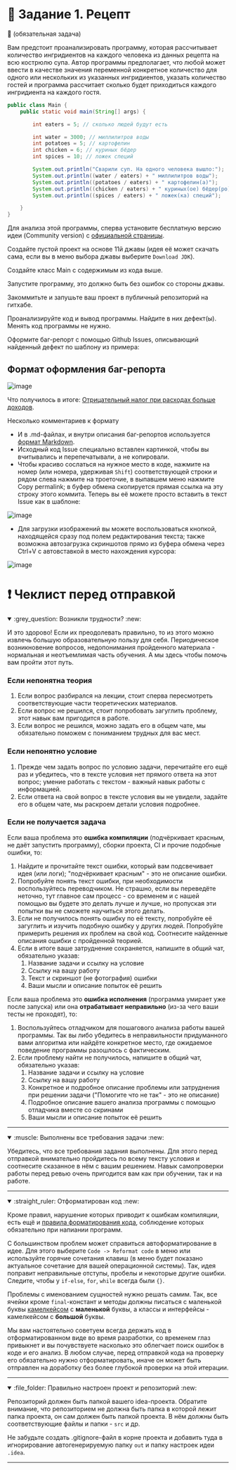 # :red_circle: Задание 1. Рецепт 

:red_circle: (обязательная задача)

Вам предстоит проанализировать программу, которая рассчитывает количество ингридиентов на каждого человека из данных рецепта на всю кострюлю супа. Автор программы предполагает, что любой может ввести в качестве значения переменной конкретное количество для одного или нескольких из указанных ингридиентов, указать количество гостей и программа рассчитает сколько будет приходиться каждого ингридиента на каждого гостя.

```java
public class Main {
    public static void main(String[] args) {

        int eaters = 5; // сколько людей будут есть

        int water = 3000; // миллилитров воды
        int potatoes = 5; // картофелин
        int chicken = 6; // куриных бёдер
        int spices = 10; // ложек специй

        System.out.println("Сварили суп. На одного человека вышло:");
        System.out.println((water / eaters) + " миллилитров воды");
        System.out.println((potatoes / eaters) + " картофелин(а)");
        System.out.println((chicken / eaters) + " куриных(ое) бёдер(ро)");
        System.out.println((spices / eaters) + " ложек(ка) специй");

    }
}
```

Для анализа этой программы, сперва установите бесплатную версию идеи (Community version) с [официальной страницы](https://www.jetbrains.com/idea/download).

Создайте пустой проект на основе 11й джавы (идея её может скачать сама, если вы в меню выбора джавы выберите `Download JDK`).

Создайте класс Main с содержимым из кода выше.

Запустите программу, это должно быть без ошибок со стороны джавы.

Закоммитьте и запушьте ваш проект в публичный репозиторий на гитхабе.

Проанализируйте код и вывод программы. Найдите в них дефект(ы). Менять код программы не нужно.

Оформите баг-репорт с помощью Github Issues, описывающий найденный дефект по шаблону из примера:

## Формат оформления баг-репорта
![image](https://user-images.githubusercontent.com/53707586/145558346-22631529-597a-4332-951f-ec1cf550c701.png)

Что получилось в итоге: [Отрицательный налог при расходах больше доходов](https://github.com/netology-code/javaqa2-homeworks/issues/2).

Несколько комментариев к формату
* И в .md-файлах, и внутри описания баг-репортов используется [формат Markdown](https://www.markdownguide.org/basic-syntax/).
* Исходный код Issue специально вставлен картинкой, чтобы вы вчитывались и перепечатывали, а не копировали.
* Чтобы красиво сослаться на нужное место в коде, нажмите на номер (или номера, удерживая `Shift`) соответствующей строки и рядом слева нажмите на троеточие, в выпавшем меню нажмите Copy permalink; в буфер обмена скопируется прямая ссылка на эту строку этого коммита. Теперь вы её можете просто вставить в текст Issue как в шаблоне:

![image](https://user-images.githubusercontent.com/53707586/145559373-0173b0af-f0dc-455e-ac0a-f7b6da85ae8a.png)

* Для загрузки изображений вы можете воспользоваться кнопкой, находящейся сразу под полем редактирования текста; также возможна автозагрузка скриншотов прямо из буфера обмена через Ctrl+V с автовставкой в место нахождения курсора:

![image](https://user-images.githubusercontent.com/53707586/145559790-cf4b1254-ceb8-4931-92dd-031575450583.png)

# :heavy_exclamation_mark: Чеклист перед отправкой
<details open>
  <summary>:grey_question: Возникли трудности? :new: </summary>
  
  И это здорово! Если их преодолевать правильно, то из этого можно извлечь большую образовательную пользу для себя. Периодическое возникновение вопросов, недопонимания пройденного материала - нормальная и неотъемлимая часть обучения. А мы здесь чтобы помочь вам пройти этот путь.
  
  ### Если непонятна теория
  1. Если вопрос разбирался на лекции, стоит сперва пересмотреть соответствующие части теоретических материалов.
  1. Если вопрос не решился, стоит попробовать загуглить проблему, этот навык вам пригодится в работе.
  1. Если вопрос не решился, можно задать его в общем чате, мы обязательно поможем с пониманием трудных для вас мест.

  ### Если непонятно условие
  1. Прежде чем задать вопрос по условию задачи, перечитайте его ещё раз и убедитесь, что в тексте условия нет прямого ответа на этот вопрос; умение работать с текстом - важный навык работы с информацией.
  1. Если ответа на свой вопрос в тексте условия вы не увидели, задайте его в общем чате, мы раскроем детали условия подробнее.

  ### Если не получается задача
Если ваша проблема это **ошибка компиляции** (подчёркивает красным, не даёт запустить программу), сборки проекта, CI и прочие подобные ошибки, то:
  1. Найдите и прочитайте текст ошибки, который вам подсвечивает идея (или логи); "подчёркивает красным" - это не описание ошибки.
  1. Попробуйте понять текст ошибки, при необходимости воспользуйтесь переводчиком. Не страшно, если вы переведёте неточно, тут главное сам процесс - со временем и с нашей помощью вы будете это делать лучше и лучше, но пропуская эти попытки вы не сможете научиться этого делать.
  1. Если не получилось понять ошибку по её тексту, попробуйте её загуглить и изучить подобную ошибку у других людей. Попробуйте примерить решения их проблем на свой код. Соотнесите найденные описания ошибки с пройденной теорией.
  1. Если в итоге ваше затруднение сохраняется, напишите в общий чат, обязательно указав:
      1. Название задачи и ссылку на условие
      1. Ссылку на вашу работу
      1. Текст и скриншот (не фотография) ошибки
      1. Ваши мысли и описание попыток её решить

Если ваша проблема это **ошибка исполнения** (программа умирает уже после запуска) или она **отрабатывает неправильно** (из-за чего ваши тесты не проходят), то:
  1. Воспользуйтесь отладчиком для пошагового анализа работы вашей программы. Так вы либо убедитесь в неправильности придуманного вами алгоритма или найдёте конкретное место, где ожидаемое поведение программы разошлось с фактическим.
  1. Если проблему найти не получилось, напишите в общий чат, обязательно указав:
      1. Название задачи и ссылку на условие
      1. Ссылку на вашу работу
      1. Конкретное и подробное описание проблемы или затруднения при решении задачи ("Помогите что не так" - это не описание)
      1. Подробное описание вашего анализа программы с помощью отладчика вместе со скринами
      1. Ваши мысли и описание попыток её решить
  ---
  
</details>

<details open>
  <summary>:muscle: Выполнены все требования задачи :new:</summary>
  
  Убедитесь, что все требования задания выполнены. Для этого перед отправкой внимательно пройдитесь по всему тексту условия и соотнесите сказанное в нём с вашим решением. Навык самопроверки работы перед ревью очень пригодится вам как при обучении, так и на работе.

  ---
  
</details>

<details open>
  <summary>:straight_ruler: Отформатирован код :new:</summary>
  
  Кроме правил, нарушение которых приводит к ошибкам компиляции, есть ещё и [правила форматирования кода](https://google.github.io/styleguide/javaguide.html), соблюдение которых обязательно при напиании программ.
  
  С большинством проблем может справиться автоформатирование в идее. Для этого выберите `Code -> Reformat code` в меню или используйте горячие сочетания клавиш (в меню будет показано актуальное сочетание для вашей операционной системы). Так, идея поправит неправильные отступы, пробелы и некоторые другие ошибки. Следите, чтобы у `if-else`, `for`, `while` всегда были `{}`.
  
  Проблемы с именованием сущностей нужно решать самим. Так, все ячейки кроме `final`-констант и методы должны писаться с маленькой буквы [камелкейсом](https://ru.wikipedia.org/wiki/CamelCase) с **маленькой** буквы, а классы и интерфейсы - камелкейсом с **большой** буквы.
  
  Мы вам настоятельно советуем всегда держать код в отформатированном виде во время разработки, со временем глаз привыкнет и вы почувствуете насколько это облегчает поиск ошибок в коде и его анализ. В любом случае, перед отправкой кода на проверку его обязательно нужно отформатировать, иначе он может быть отправлен на доработку без более глубокой проверки на этой итерации.
  
  ----
</details>

<details open>
  <summary>:file_folder: Правильно настроен проект и репозиторий :new:</summary>
  
  Репозиторий должен быть папкой вашего idea-проекта. Обратите внимание, что репозиторием не должна быть папка в которой лежит папка проекта, он сам должен быть папкой проекта. В нём должны быть соответствующие файлы и папки - `src` и др.
  
  Не забудьте создать .gitignore-файл в корне проекта и добавить туда в игнорирование автогенерируемую папку `out` и папку настроек идеи `.idea`.
  
  ---
</details>
